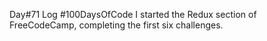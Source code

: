 Day#71 Log #100DaysOfCode I started the Redux section of FreeCodeCamp, completing the first six challenges.